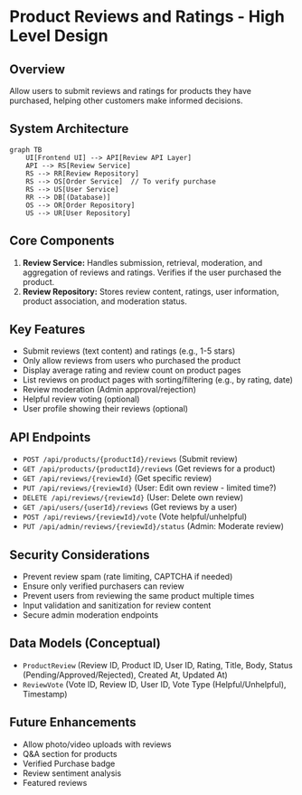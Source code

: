 # Product Reviews and Ratings - High Level Design

## Overview
Allow users to submit reviews and ratings for products they have purchased, helping other customers make informed decisions.

## System Architecture
```mermaid
graph TB
    UI[Frontend UI] --> API[Review API Layer]
    API --> RS[Review Service]
    RS --> RR[Review Repository]
    RS --> OS[Order Service]  // To verify purchase
    RS --> US[User Service]
    RR --> DB[(Database)]
    OS --> OR[Order Repository]
    US --> UR[User Repository]
```

## Core Components
1.  **Review Service:** Handles submission, retrieval, moderation, and aggregation of reviews and ratings. Verifies if the user purchased the product.
2.  **Review Repository:** Stores review content, ratings, user information, product association, and moderation status.

## Key Features
- Submit reviews (text content) and ratings (e.g., 1-5 stars)
- Only allow reviews from users who purchased the product
- Display average rating and review count on product pages
- List reviews on product pages with sorting/filtering (e.g., by rating, date)
- Review moderation (Admin approval/rejection)
- Helpful review voting (optional)
- User profile showing their reviews (optional)

## API Endpoints
- `POST /api/products/{productId}/reviews` (Submit review)
- `GET /api/products/{productId}/reviews` (Get reviews for a product)
- `GET /api/reviews/{reviewId}` (Get specific review)
- `PUT /api/reviews/{reviewId}` (User: Edit own review - limited time?)
- `DELETE /api/reviews/{reviewId}` (User: Delete own review)
- `GET /api/users/{userId}/reviews` (Get reviews by a user)
- `POST /api/reviews/{reviewId}/vote` (Vote helpful/unhelpful)
- `PUT /api/admin/reviews/{reviewId}/status` (Admin: Moderate review)

## Security Considerations
- Prevent review spam (rate limiting, CAPTCHA if needed)
- Ensure only verified purchasers can review
- Prevent users from reviewing the same product multiple times
- Input validation and sanitization for review content
- Secure admin moderation endpoints

## Data Models (Conceptual)
- `ProductReview` (Review ID, Product ID, User ID, Rating, Title, Body, Status (Pending/Approved/Rejected), Created At, Updated At)
- `ReviewVote` (Vote ID, Review ID, User ID, Vote Type (Helpful/Unhelpful), Timestamp)

## Future Enhancements
- Allow photo/video uploads with reviews
- Q&A section for products
- Verified Purchase badge
- Review sentiment analysis
- Featured reviews
